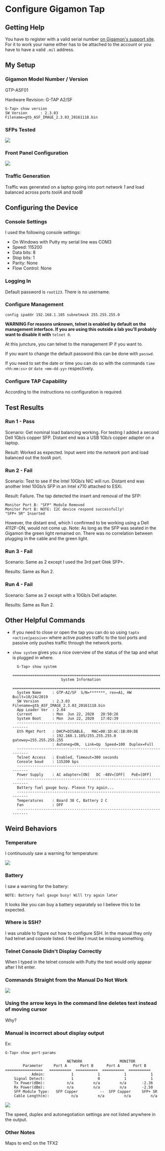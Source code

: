 # Configure Gigamon Tap

## Getting Help

You have to register with a valid serial number [on Gigamon's support site](https://community.gigamon.com/gigamoncp/s/login/SelfRegister). For it to work your name either has to be attached to the account
or you have to have a valid `.mil` address.

## My Setup

### Gigamon Model Number / Version

GTP-ASF01

Hardware Revision: G-TAP A2/SF

    G-Tap> show version
    SW Version      : 2.3.03     Filename=gtb_ASF_IMAGE_2.3.03_20161118.bin

### SFPs Tested

![](images/sfps.jpg)

### Front Panel Configuration

![](images/my_setup.jpg)

### Traffic Generation

Traffic was generated on a laptop going into port *network 1* and load balanced
across ports *toolA* and *toolB*

## Configuring the Device

### Console Settings

I used the following console settings:

- On Windows with Putty my serial line was COM3
- Speed: 115200
- Data bits: 8
- Stop bits: 1
- Parity: None
- Flow Control: None

### Logging In

Default password is `root123`. There is no username.

### Configure Management

`config ipaddr 192.168.1.105 subnetmask 255.255.255.0`

**WARNING For reasons unknown, telnet is enabled by default on the management interface. If you are using this outside a lab you'll probably want to disable it with** `telnet 0`.

At this juncture, you can telnet to the management IP if you want to.

If you want to change the default password this can be done with `passwd`.

If you need to set the date or time you can do so with the commands `time <hh:mm:ss>`
or `date <mm-dd-yy>` respectively.

### Configure TAP Capability

According to the instructions no configuration is required.

## Test Results

### Run 1 - Pass

Scenario: Get nominal load balancing working. For testing I added a second Dell
1Gb/s copper SFP. Distant end was a USB 1Gb/s copper adapter on a laptop.

Result: Worked as expected. Input went into the *network* port and load balanced
out the *toolA* port.

### Run 2 - Fail

Scenario: Test to see if the Intel 10Gb/s NIC will run. Distant end was another
Intel 10Gb/s SFP in an Intel x710 attached to ESXi.

Result: Failure. The tap detected the insert and removal of the SFP:

    Monitor Port B: "SFP" Module Removed
    Monitor Port B: NOTE: I2C device respond successfully!
    "SFP+ SR" Inserted

However, the distant end, which I confirmed to be working using a Dell 4112F-ON,
would not come up. Note: As long as the SFP was seated in the Gigamon the green
light remained on. There was no correlation between plugging in the cable and
the green light.

### Run 3 - Fail

Scenario: Same as 2 except I used the 3rd part Gtek SFP+.

Results: Same as Run 2.

### Run 4 - Fail

Scenario: Same as 2 except with a 10Gb/s Dell adapter.

Results: Same as Run 2.

## Other Helpful Commands

- If you need to close or open the tap you can do so using `taptx <active|passive>` where active pushes traffic to the tool ports and passive only pushes traffic through the network ports.
- `show system` gives you a nice overview of the status of the tap and what is plugged in where.

        G-Tap> show system
        ========================================================================
                            System Information
        ========================================================================
        System Name     : GTP-A2/SF  S/N=*******, rev=A1, HW Built=10/24/2019
        SW Version      : 2.3.03     Filename=gtb_ASF_IMAGE_2.3.03_20161118.bin
        App Loader Ver  : 2.04
        Current         : Mon  Jun 22, 2020   20:50:26
        System Boot     : Mon  Jun 22, 2020   17:02:39
        ------------------------------------------------------------------------
        Eth Mgmt Port   : DHCP=DISABLE,   MAC=00:1D:AC:1B:09:DE
                        : 192.168.1.105/255.255.255.0   gateway=255.255.255.255
                        : Autoneg=ON,  Link=Up  Speed=100  Duplex=Full
        ------------------------------------------------------------------------
        Telnet Access   : Enabled, Timeout=300 seconds
        Console baud    : 115200 bps
        ------------------------------------------------------------------------
        Power Supply    : AC adapter=[ON]   DC -48V=[OFF]   PoE=[OFF]
        ------------------------------------------------------------------------
        Battery fuel gauge busy. Please Try again...
        ------------------------------------------------------------------------
        Temperatures    : Board 38 C, Battery 2 C
        Fan             : OFF
        ------------------------------------------------------------------------

## Weird Behaviors

### Temperature

I continuously saw a warning for temperature:

![](images/bugged_temp.JPG)

### Battery

I saw a warning for the battery:

    NOTE: Battery fuel gauge busy! Will try again later

It looks like you can buy a battery separately so I believe this to be expected.

### Where is SSH?

I was unable to figure out how to configure SSH. In the manual they only had
telnet and console listed. I feel like I must be missing something.

### Telnet Console Didn't Display Correctly

When I typed in the telnet console with Putty the text would only appear after I
hit enter.

### Commands Straight from the Manual Do Not Work

![](images/manual_fail.JPG)

### Using the arrow keys in the command line deletes text instead of moving cursor

Why?

### Manual is incorrect about display output

Ex:

    G-Tap> show port-params

                                NETWORK                 MONITOR
            Parameter     Port A      Port B      Port A      Port B
    =================   ==========  ==========  ==========  ==========
                Admin:            1           1           1           1
        Signal Detect:            1           0           1           1
        Tx Power(dBm):          n/a         n/a         n/a       -2.36
        Rx Power(dBm):          n/a         n/a         n/a       -2.50
        SFP Module Type:   SFP Copper          --  SFP Copper     SFP+ SR
        Cable Length(m):          n/a         n/a         n/a         n/a

![](images/manual_fail_2.JPG)

The speed, duplex and autonegotiation settings are not listed anywhere in the output.

### Other Notes

Maps to em2 on the TFX2
